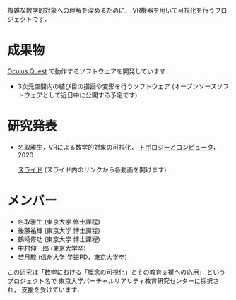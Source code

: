 複雑な数学的対象への理解を深めるために，
VR機器を用いて可視化を行うプロジェクトです．

# 成果物
[Oculus Quest](https://www.oculus.com/quest/?locale=ja_JP) で動作するソフトウェアを開発しています．

- 3次元空間内の結び目の描画や変形を行うソフトウェア
  (オープンソースソフトウェアとして近日中に公開する予定です)

# 研究発表
- 名取雅生，VRによる数学的対象の可視化，
  [トポロジーとコンピュータ](https://sites.google.com/view/tac2020/home)，2020
  
  [スライド](resources/topology_computer_2020.pdf) (スライド内のリンクから各動画を開けます)

# メンバー
- 名取雅生 (東京大学 修士課程)
- 後藤祐輝 (東京大学 博士課程)
- 鶴崎修功 (東京大学 博士課程)
- 中村伸一郎 (東京大学卒)
- 若月駿 (信州大学 学振PD，東京大学卒)

この研究は「数学における「概念の可視化」とその教育支援への応用」
というプロジェクト名で
東京大学バーチャルリアリティ教育研究センターに採択され，
支援を受けています．
